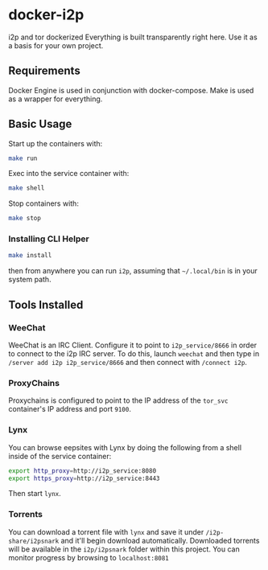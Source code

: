 # docker-i2p

i2p and tor dockerized Everything is built transparently right here. Use it as a basis for your own project.

## Requirements

Docker Engine is used in conjunction with docker-compose. Make is used as a wrapper for everything.

## Basic Usage

Start up the containers with:

```sh
make run
```

Exec into the service container with:

```sh
make shell
```

Stop containers with:

```sh
make stop
```

### Installing CLI Helper

```sh
make install

```

then from anywhere you can run `i2p`, assuming that `~/.local/bin` is in your system path.

## Tools Installed

### WeeChat

WeeChat is an IRC Client. Configure it to point to `i2p_service/8666` in order to connect to the i2p IRC server. To do this, launch `weechat` and then type in `/server add i2p i2p_service/8666` and then connect with `/connect i2p`.

### ProxyChains

Proxychains is configured to point to the IP address of the `tor_svc` container's IP address and port `9100`.

### Lynx

You can browse eepsites with Lynx by doing the following from a shell inside of the service container:

```sh
export http_proxy=http://i2p_service:8080
export https_proxy=http://i2p_service:8443
```

Then start `lynx`.

### Torrents

You can download a torrent file with `lynx` and save it under `/i2p-share/i2psnark` and it'll begin download automatically. Downloaded torrents will be available in the `i2p/i2psnark` folder within this project. You can monitor progress by browsing to `localhost:8081`
